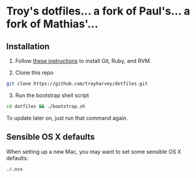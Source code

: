 # Troy's dotfiles... a fork of Paul's... a fork of Mathias'...

## Installation

1. Follow [these instructions](http://www.moncefbelyamani.com/how-to-install-xcode-homebrew-git-rvm-ruby-on-mac/) to install Git, Ruby, and RVM.

2. Clone this repo

```bash
git clone https://github.com/troyharvey/dotfiles.git
```

3. Run the bootstrap shell script

```bash
cd dotfiles && ./bootstrap.sh
```

To update later on, just run that command again.

## Sensible OS X defaults

When setting up a new Mac, you may want to set some sensible OS X defaults:

```bash
./.osx
```
